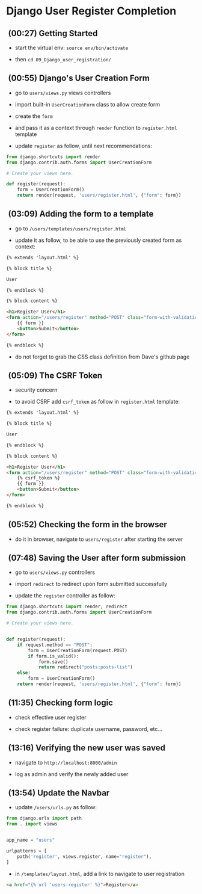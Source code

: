 # Django User Register Completion

##  (00:27) Getting Started
  
- start the virtual env: `source env/bin/activate`  

- then  `cd 09_Django_user_registration/`

##  (00:55) Django's User Creation Form

- go to `users/views.py` views controllers

- import  built-in `UserCreationForm` class to allow create form

- create the `form`

- and pass it as a context through `render` function to `register.html` template

- update `register` as follow, until next recommendations:

```py
from django.shortcuts import render
from django.contrib.auth.forms import UserCreationForm

# Create your views here.

def register(request):
    form = UserCreationForm()
    return render(request, 'users/register.html', {"form": form})
```

##  (03:09) Adding the form to a template

- go to `/users/templates/users/register.html`

- update it as follow, to be able to use the previously
  created form as context:

```html
{% extends 'layout.html' %}

{% block title %}

User

{% endblock %}

{% block content %}

<h1>Register User</h1>
<form action="/users/register" method="POST" class="form-with-validation">
    {{ form }}
    <button>Submit</button>
</form>

{% endblock %}
```

- do not forget to grab the CSS class definition from Dave's github page

##  (05:09) The CSRF Token

- security concern

- to avoid CSRF add `csrf_token` as follow in `register.html` template:

```html
{% extends 'layout.html' %}

{% block title %}

User

{% endblock %}

{% block content %}

<h1>Register User</h1>
<form action="/users/register" method="POST" class="form-with-validation">
    {% csrf_token %}
    {{ form }}
    <button>Submit</button>
</form>

{% endblock %}
```

##  (05:52) Checking the form in the browser

- do it in browser, navigate to `users/register` after starting the server

##  (07:48) Saving the User after form submission

- go to `users/views.py` controllers

- import `redirect` to redirect upon form submitted successfully

- update the `register` controller as follow:

```py
from django.shortcuts import render, redirect
from django.contrib.auth.forms import UserCreationForm

# Create your views here.


def register(request):
    if request.method == "POST":
        form = UserCreationForm(request.POST)
        if form.is_valid():
            form.save()
            return redirect("posts:posts-list")
    else:
        form = UserCreationForm()
    return render(request, 'users/register.html', {"form": form})
```

##  (11:35) Checking form logic

- check effective user register

- check register failure: duplicate username, password, etc...

##  (13:16) Verifying the new user was saved

- navigate to `http://localhost:8000/admin`

- log as admin and verify the newly added user

##  (13:54) Update the Navbar

- update `/users/urls.py` as follow:

```py
from django.urls import path
from . import views


app_name = "users"

urlpatterns = [
    path('register', views.register, name="register"),
]

```

- in `/templates/layout.html`, add a link to navigate to user registration

```html
<a href="{% url 'users:register' %}">Register</a>
```
